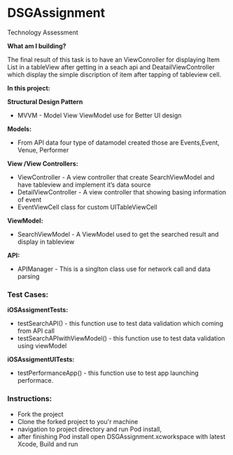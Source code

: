 # DSGAssignment
Technology Assessment

**What am I building?**

The final result of this task is to have an ViewConroller for displaying Item List in a tableView after getting in a seach api and DeatailViewController which display the simple discription of item after tapping of tableview cell.

**In this project:**

  **Structural Design Pattern**
   - MVVM - Model View ViewModel use for Better UI design


  **Models:**
  - From API data four type of datamodel created those are Events,Event, Venue, Performer 
  
  
  **View /View Controllers:**
  - ViewController - A view controller that create SearchViewModel and have tableview and implement it’s data source 
  - DetailViewController - A view controller that showing basing information of event  
  - EventViewCell class for custom UITableViewCell
    
   **ViewModel:**
   - SearchViewModel - A ViewModel used to get the searched result and display in tableview  
  
   **API:**
   - APIManager - This is a singlton class use for network call and data parsing
  
   
   
### Test Cases: ###

   **iOSAssigmentTests:**
   - testSearchAPI() - this function use to test data validation which coming from API call
   - testSearchAPIwithViewModel() - this function use to test data validation using viewModel
   
   
   **iOSAssigmentUITests:** 
   
   - testPerformanceApp() - this function use to test app launching performace.
   
   
### Instructions: ###
  - Fork the project
  - Clone the forked project to you'r machine
  - navigation to project directory and run Pod install, 
  - after finishing Pod install open DSGAssignment.xcworkspace with latest Xcode, Build and run 
